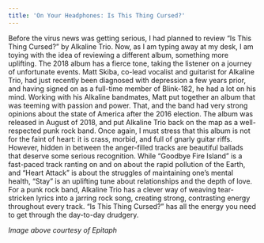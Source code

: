 ```yaml
---
title: 'On Your Headphones: Is This Thing Cursed?'
---
```


Before the virus news was getting serious, I had planned to review “Is This Thing Cursed?” by Alkaline Trio. Now, as I am typing away at my desk, I am toying with the idea of reviewing a different album, something more uplifting. The 2018 album has a fierce tone, taking the listener on a journey of unfortunate events. Matt Skiba, co-lead vocalist and guitarist for Alkaline Trio, had just recently been diagnosed with depression a few years prior, and having signed on as a full-time member of Blink-182, he had a lot on his mind. Working with his Alkaline bandmates, Matt put together an album that was teeming with passion and power. That, and the band had very strong opinions about the state of America after the 2016 election. The album was released in August of 2018, and put Alkaline Trio back on the map as a well-respected punk rock band. Once again, I must stress that this album is not for the faint of heart: it is crass, morbid, and full of gnarly guitar riffs. However, hidden in between the anger-filled tracks are beautiful ballads that deserve some serious recognition. While “Goodbye Fire Island” is a fast-paced track ranting on and on about the rapid pollution of the Earth, and “Heart Attack” is about the struggles of maintaining one’s mental health, “Stay” is an uplifting tune about relationships and the depth of love.  For a punk rock band, Alkaline Trio has a clever way of weaving tear-stricken lyrics into a jarring rock song, creating strong, contrasting energy throughout every track. “Is This Thing Cursed?” has all the energy you need to get through the day-to-day drudgery. 

_Image above courtesy of Epitaph_